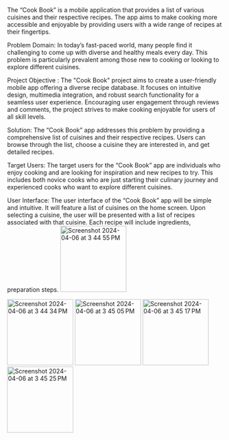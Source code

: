 The “Cook Book” is a mobile application that provides a list of various cuisines and
their respective recipes. The app aims to make cooking more accessible and enjoyable by
providing users with a wide range of recipes at their fingertips.

Problem Domain: In today’s fast-paced world, many people find it challenging to come up with
diverse and healthy meals every day. This problem is particularly prevalent among those new to
cooking or looking to explore different cuisines.

Project Objective : The "Cook Book" project aims to create a user-friendly mobile app offering a
diverse recipe database. It focuses on intuitive design, multimedia integration, and robust
search functionality for a seamless user experience. Encouraging user engagement through
reviews and comments, the project strives to make cooking enjoyable for users of all skill levels.

Solution: The “Cook Book” app addresses this problem by providing a comprehensive list of
cuisines and their respective recipes. Users can browse through the list, choose a cuisine they
are interested in, and get detailed recipes.

Target Users: The target users for the “Cook Book” app are individuals who enjoy cooking and
are looking for inspiration and new recipes to try. This includes both novice cooks who are just
starting their culinary journey and experienced cooks who want to explore different cuisines.

User Interface: The user interface of the “Cook Book” app will be simple and intuitive. It will
feature a list of cuisines on the home screen. Upon selecting a cuisine, the user will be
presented with a list of recipes associated with that cuisine. Each recipe will include ingredients,
preparation steps.
<img width="154" alt="Screenshot 2024-04-06 at 3 44 55 PM" src="https://github.com/Vannala-Rachana/Cookbook/assets/87081501/dcc48f34-aaea-47ea-a064-4de53967678a">

<img width="154" alt="Screenshot 2024-04-06 at 3 44 34 PM" src="https://github.com/Vannala-Rachana/Cookbook/assets/87081501/eacac9aa-a0c9-449f-86e1-324b58881d23">

<img width="154" alt="Screenshot 2024-04-06 at 3 45 05 PM" src="https://github.com/Vannala-Rachana/Cookbook/assets/87081501/a2c3a29b-5a86-46b6-b86c-20e4dcbe207c">

<img width="154" alt="Screenshot 2024-04-06 at 3 45 17 PM" src="https://github.com/Vannala-Rachana/Cookbook/assets/87081501/a9107393-35cf-452f-883e-e232637146cf">

<img width="154" alt="Screenshot 2024-04-06 at 3 45 25 PM" src="https://github.com/Vannala-Rachana/Cookbook/assets/87081501/8d8e0380-42ed-443f-b0f1-acfea64d7f32">


